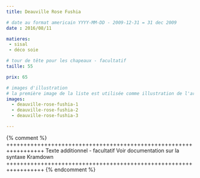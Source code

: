 ```yaml
---
title: Deauville Rose Fushia

# date au format americain YYYY-MM-DD - 2009-12-31 = 31 dec 2009
date : 2016/08/11

matieres:
 - sisal
 - déco soie

# tour de tête pour les chapeaux - facultatif
taille: 55

prix: 65

# images d'illustration
# la première image de la liste est utilisée comme illustration de l'article dans les pages de listing.
images:
  - deauville-rose-fushia-1
  - deauville-rose-fushia-2
  - deauville-rose-fushia-3

---
```

{% comment %} +++++++++++++++++++++++++++++++++++++++++++++++++++++++++++++++++
              Texte additionnel - facultatif
              Voir documentation sur la syntaxe Kramdown
+++++++++++++++++++++++++++++++++++++++++++++++++++++++++++++++++ {% endcomment %}
